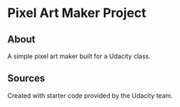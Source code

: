 # Pixel Art Maker Project

## About

A simple pixel art maker built for a Udacity class.

## Sources

Created with starter code provided by the Udacity team.
